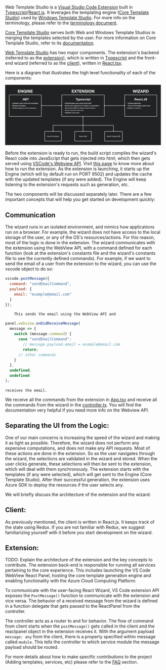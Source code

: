 Web Template Studio is a [Visual Studio Code Extension](https://code.visualstudio.com/api) built in [Typescript](https://www.typescriptlang.org/)/[React.js](https://reactjs.org/). It leverages the templating engine ([Core Template Studio](https://github.com/Microsoft/CoreTemplateStudio)) used by [Windows Template Studio](https://github.com/Microsoft/WindowsTemplateStudio). For more info on the terminology, please refer to the [terminology document](./terminology.md).

[Core Template Studio](https://github.com/Microsoft/CoreTemplateStudio) serves both Web and Windows Template Studios in merging the templates selected by the user. For more information on Core Template Studio, refer to its [documentation](https://github.com/Microsoft/CoreTemplateStudio/blob/dev/docs/getting-started-developers.md).

[Web Template Studio](https://github.com/Microsoft/WebTemplateStudio) has two major components. The extension's backend (referred to as the [extension](https://github.com/Microsoft/WebTemplateStudio/tree/dev/src/extension)), which is written in [Typescript](https://www.typescriptlang.org/) and the front-end wizard (referred to as the [client](https://github.com/Microsoft/WebTemplateStudio/tree/dev/src/client)), written in [React.tsx](https://www.typescriptlang.org/docs/handbook/jsx.html).

Here is a diagram that illustrates the high level functionality of each of the components:

![Architecture Diagram](./arch-diagram.png)

Before the extension is ready to run, the build script compiles the wizard's React code into JavaScript that gets injected into html, which then gets served using [VSCode's Webview API](https://code.visualstudio.com/api/extension-guides/webview). Visit [this page](https://github.com/Microsoft/WebTemplateStudio/blob/dev/docs/install.md) to know more about how to run the extension. As the extension is launching, it starts up the Engine (which will by default run on PORT 9502) and updates the cache with the updated templates (if any were added). The Engine will keep listening to the extension's requests such as generation, etc.

The two components will be discussed separately later. There are a few important concepts that will help you get started on development quickly:

## **Communication**

The wizard runs in an isolated environment, and mimics how applications run on a browser. For example, the wizard does not have access to the local storage of the user, or any of the OS's resources/actions. For this reason, most of the logic is done in the extension. The wizard communicates with the extension using the WebView API, with a command defined for each function (look at the extension's constants file and the wizard's constants file to see the currently defined commands).
For example, if we want to send the email of a user from the extension to the wizard, you can use the vscode object to do so:

```js
vscode.postMessage({
  command: "sendEmailCommand",
  payload: {
    email: "example@email.com"
  }
});
```

        This sends the email using the WebView API and

```js
panel.webview.onDidReceiveMessage(
  message => {
    switch (message.command) {
      case "sendEmailCommand":
        // message.payload.email = example@email.com
        return;
      // other commands
    }
  },
  undefined,
  undefined
);
```

    receives the email.

We receive all the commands from the extension in [App.tsx](https://github.com/Microsoft/WebTemplateStudio/blob/dev/src/client/src/App.tsx) and receive all the commands from the wizard in the [controller.ts](https://github.com/Microsoft/WebTemplateStudio/blob/dev/src/extension/src/controller.ts). You will find the documentation very helpful if you need more info on the Webview API.

## **Separating the UI from the Logic**:

One of our main concerns is increasing the speed of the wizard and making it as light as possible. Therefore, the wizard does not perform any expensive computations, and does not make any API requests. Most of these actions are done in the extension. So as the user navigates through the wizard, the selections are validated in the wizard and stored. When the user clicks generate, these selections will then be sent to the extension, which will deal with them synchronously. The extension starts with the templates (if any were selected), which will get sent to the Engine (Core Template Studio). After their successful generation, the extension uses Azure SDK to deploy the resources if the user selects any.

We will briefly discuss the architecture of the extension and the wizard:

## **Client**:

As previously mentioned, the client is written in React.js. It keeps track of the state using Redux. If you are not familiar with Redux, we suggest familiarizing yourself with it before you start development on the wizard.

## **Extension**:

TODO: Explain the architecture of the extension and the key concepts to contribute.
The extension back-end is responsible for running all services pertaining to the core experience. This includes launching the VS Code WebView React Panel, hosting the core template generation engine and enabling functionality with the Azure Cloud Computing Platform.

To communicate with the user-facing React Wizard, VS Code extension API exposes the `PostMessage()` function to communicate with the extension and vice versa. The behavior of a received message from the wizard is defined in a function delegate that gets passed to the ReactPanel from the controller.

The controller acts as a router to and for behavior. The flow of command from client starts when the `postMessage()` gets called in the client and the reactpanel object in the extension receives it. With the argument payload `message: any` from the client, there is a property specified within message called `module`. This tells the controller to which service module the message payload should be routed. 

For more details about how to make specific contributions to the project (Adding templates, services, etc) please refer to the [FAQ](./faq.md) section.
